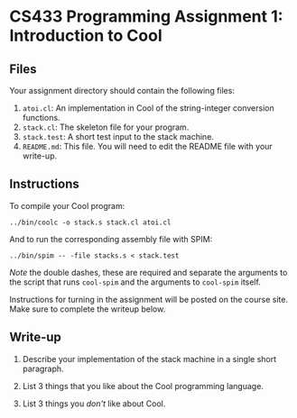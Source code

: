# CS433 Programming Assignment 1: Introduction to Cool

## Files

Your assignment directory should contain the following files:

1. `atoi.cl`: An implementation in Cool of the string-integer conversion functions.
2. `stack.cl`: The skeleton file for your program.
3. `stack.test`: A short test input to the stack machine.
4. `README.md`: This file. You will need to edit the README file with your write-up.

## Instructions

To compile your Cool program:

```
../bin/coolc -o stack.s stack.cl atoi.cl
```

And to run the corresponding assembly file with SPIM:

```
../bin/spim -- -file stacks.s < stack.test
```

*Note* the double dashes, these are required and separate the arguments to the script that
runs `cool-spim` and the arguments to `cool-spim` itself. 

Instructions for turning in the assignment will be posted on the course site. Make sure to complete the writeup below.

## Write-up

1. Describe your implementation of the stack machine in a single short paragraph.


2. List 3 things that you like about the Cool programming language.


3. List 3 things you *don't* like about Cool.

